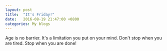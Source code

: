 ```yaml
---
layout: post
title:  "It's Friday!"
date:   2016-08-19 21:47:00 +0800
categories: My blogs
---
```

Age is no barrier. It's a limitation you put on your mind.
Don't stop when you are tired. Stop when you are done!
